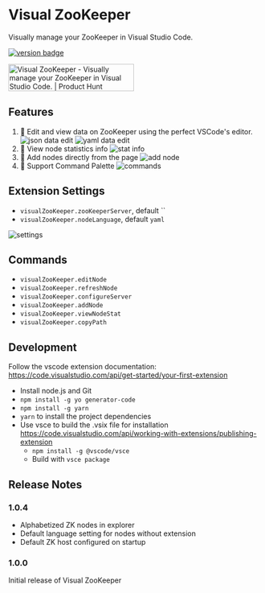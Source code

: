 # Visual ZooKeeper

Visually manage your ZooKeeper in Visual Studio Code.

[![version badge](https://img.shields.io/visual-studio-marketplace/v/gaoliang.visual-zookeeper?style=flat-square)](https://marketplace.visualstudio.com/items?itemName=gaoliang.visual-zookeeper)

<a href="https://www.producthunt.com/posts/visual-zookeeper?utm_source=badge-featured&utm_medium=badge&utm_souce=badge-visual&#0045;zookeeper" target="_blank"><img src="https://api.producthunt.com/widgets/embed-image/v1/featured.svg?post_id=337006&theme=light" alt="Visual&#0032;ZooKeeper - Visually&#0032;manage&#0032;your&#0032;ZooKeeper&#0032;in&#0032;Visual&#0032;Studio&#0032;Code&#0046; | Product Hunt" style="width: 250px; height: 54px;" width="250" height="54" /></a>

## Features
1. 🚀 Edit and view data on ZooKeeper using the perfect VSCode's editor.
![json data edit](screenshots/1-json.png)
![yaml data edit](screenshots/2-yaml.png)
2. 🚀 View node statistics info
![stat info](screenshots/3-stat-info.png)
3. 🚀 Add nodes directly from the page
![add node](screenshots/4-add-node.png)
4. 🚀 Support Command Palette
![commands](screenshots/5-commands.png)

## Extension Settings

- `visualZooKeeper.zooKeeperServer`, default ``
- `visualZooKeeper.nodeLanguage`, default `yaml`

![settings](screenshots/settings.PNG)


## Commands

- `visualZooKeeper.editNode`
- `visualZooKeeper.refreshNode`
- `visualZooKeeper.configureServer`
- `visualZooKeeper.addNode`
- `visualZooKeeper.viewNodeStat`
- `visualZooKeeper.copyPath`

## Development

Follow the vscode extension documentation: https://code.visualstudio.com/api/get-started/your-first-extension 

- Install node.js and Git
- `npm install -g yo generator-code`
- `npm install -g yarn`
- `yarn` to install the project dependencies
- Use vsce to build the .vsix file for installation https://code.visualstudio.com/api/working-with-extensions/publishing-extension 
    - `npm install -g @vscode/vsce`
    - Build with `vsce package`


## Release Notes

### 1.0.4

- Alphabetized ZK nodes in explorer
- Default language setting for nodes without extension
- Default ZK host configured on startup

### 1.0.0

Initial release of Visual ZooKeeper
